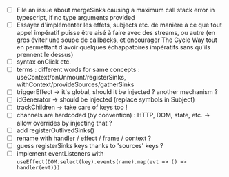- [ ] File an issue about mergeSinks causing a maximum call stack error in typescript, if no type arguments provided
- [ ] Essayer d'implémenter les effets, subjects etc. de manière à ce que tout appel impératif puisse être aisé à faire avec des streams, ou autre (en gros éviter une soupe de callbacks, et encourager The Cycle Way tout en permettant d'avoir quelques échappatoires impératifs sans qu'ils prennent le dessus)
- [ ] syntax onClick etc.
- [ ] terms : different words for same concepts : useContext/onUnmount/registerSinks, withContext/provideSources/gatherSinks
- [ ] triggerEffect -> it's global, should it be injected ? another mechanism ?
- [ ] idGenerator -> should be injected (replace symbols in Subject)
- [ ] trackChildren -> take care of keys too !
- [ ] channels are hardcoded (by convention) : HTTP, DOM, state, etc. -> allow overrides by injecting that ?
- [ ] add registerOutlivedSinks()
- [ ] rename with handler / effect / frame / context ?
- [ ] guess registerSinks keys thanks to 'sources' keys ?
- [ ] implement eventListeners with `useEffect(DOM.select(key).events(name).map(evt => () => handler(evt)))`
